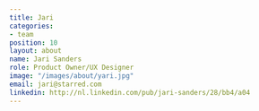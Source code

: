```yaml
---
title: Jari
categories:
- team
position: 10
layout: about
name: Jari Sanders
role: Product Owner/UX Designer
image: "/images/about/yari.jpg"
email: jari@starred.com
linkedin: http://nl.linkedin.com/pub/jari-sanders/28/bb4/a04
---
```


